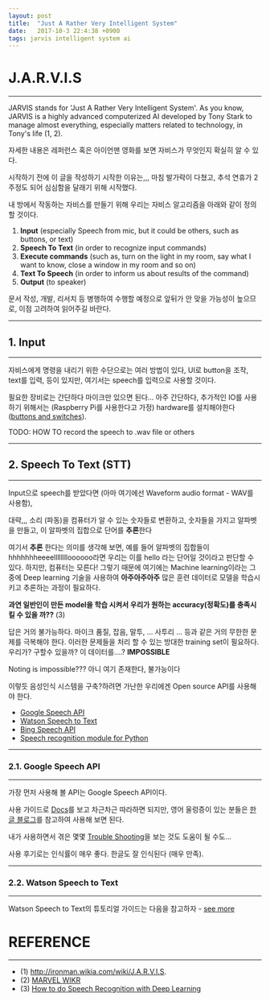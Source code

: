 ```yaml
---
layout: post
title:  "Just A Rather Very Intelligent System"
date:   2017-10-3 22:4:38 +0900
tags: jarvis intelligent system ai
---
```

# J.A.R.V.I.S
* * *
JARVIS stands for 'Just A Rather Very Intelligent System'. As you know, JARVIS is a highly advanced computerized AI developed by Tony Stark to manage almost everything, especially matters related to technology, in Tony's life (1, 2).

자세한 내용은 레퍼런스 혹은 아이언맨 영화를 보면 자비스가 무엇인지 확실히 알 수 있다.

시작하기 전에 이 글을 작성하기 시작한 이유는,,, 마침 발가락이 다쳤고, 추석 연휴가 2주정도 되어 심심함을 달래기 위해 시작했다.

내 방에서 작동하는 자비스를 만들기 위해 우리는 자비스 알고리즘을 아래와 같이 정의할 것이다.

1. **Input** (especially Speech from mic, but it could be others, such as buttons, or text)
2. **Speech To Text** (in order to recognize input commands)
3. **Execute commands** (such as, turn on the light in my room, say what I want to know, close a window in my room and so on)
4. **Text To Speech** (in order to inform us about results of the command)
5. **Output** (to speaker)

문서 작성, 개발, 리서치 등 병행하여 수행할 예정으로 앞뒤가 안 맞을 가능성이 높으므로, 이점 고려하여 읽어주길 바란다.

* * *
## 1. Input
* * *
자비스에게 명령을 내리기 위한 수단으로는 여러 방법이 있다, UI로 button을 조작, text를 입력, 등이 있지만, 여기서는 speech를 입력으로 사용할 것이다.

필요한 장비로는 간단하다 마이크만 있으면 된다... 아주 간단하다, 추가적인 IO를 사용하기 위해서는 (Raspberry Pi를 사용한다고 가정) hardware를 설치해야한다 ([buttons and switches](https://www.cl.cam.ac.uk/projects/raspberrypi/tutorials/robot/buttons_and_switches/)).

TODO: HOW TO record the speech to .wav file or others

* * *
## 2. Speech To Text (STT)
* * *
Input으로 speech를 받았다면 (아마 여기에선 Waveform audio format - WAV를 사용함),

대략,,, 소리 (파동)을 컴퓨터가 알 수 있는 숫자들로 변환하고, 숫자들을 가지고 알파벳을 만들고, 이 알파벳의 집합으로 단어를 **추론**한다

여기서 **추론** 한다는 의미를 생각해 보면, 예를 들어 알파벳의 집합들이 hhhhhhheeeelllllllloooooo라면 우리는 이를 hello 라는 단어일 것이라고 판단할 수 있다.
하지만, 컴퓨터는 모른다! 그렇기 때문에 여기에는 Machine learning이라는 그중에 Deep learning 기술을 사용하여 **아주아주아주** 많은 훈련 데이터로 모델을 학습시키고 추론하는 과정이 필요하다.

**과연 일반인이 만든 model을 학습 시켜서 우리가 원하는 accuracy(정확도)를 충족시킬 수 있을 까??** (3)

답은 거의 불가능하다. 마이크 품질, 잡음, 말투, ... 사투리 ... 등과 같은 거의 무한한 문제를 극복해야 한다.
이러한 문제들을 처리 할 수 있는 방대한 training set이 필요하다. 우리가? 구할수 있을까? 이 데이터를....? **IMPOSSIBLE**

Noting is impossible??? 아니 여기 존재한다, 불가능이다

이렇듯 음성인식 시스템을 구축?하려면 가난한 우리에겐 Open source API를 사용해야 한다.

* [Google Speech API](https://cloud.google.com/speech/)
* [Watson Speech to Text](https://www.ibm.com/watson/services/speech-to-text/)
* [Bing Speech API](https://azure.microsoft.com/ko-kr/services/cognitive-services/speech/)
* [Speech recognition module for Python](https://github.com/Uberi/speech_recognition)

* * *
### 2.1. Google Speech API
* * *
가장 먼저 사용해 볼 API는 Google Speech API이다.

사용 가이드로 [Docs](https://cloud.google.com/speech/docs/)를 보고 차근차근 따라하면 되지만, 영어 울렁증이 있는 분들은 [한글 블로그](http://jeongchul.tistory.com/544)를 참고하여 사용해 보면 된다.

내가 사용하면서 겪은 몇몇 [Trouble Shooting](https://quddnr153.github.io/2017/09/30/google-speech-api.html)을 보는 것도 도움이 될 수도...


사용 후기로는 인식률이 매우 좋다. 한글도 잘 인식된다 (매우 만족).

* * *
### 2.2. Watson Speech to Text
* * *
Watson Speech to Text의 튜토리얼 가이드는 다음을 참고하자 - [see more](https://quddnr153.github.io/2017/10/05/watson-speech-to-text.html)


# REFERENCE
* * *
- (1) http://ironman.wikia.com/wiki/J.A.R.V.I.S.
- (2) [MARVEL WIKR](http://marvel.wikia.com/wiki/Just_A_Rather_Very_Intelligent_System_(Earth-199999))
- (3) [How to do Speech Recognition with Deep Learning](https://medium.com/@ageitgey/machine-learning-is-fun-part-6-how-to-do-speech-recognition-with-deep-learning-28293c162f7a)

